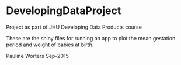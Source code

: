 # DevelopingDataProject
Project as part of JHU Developing Data Products course

These are the shiny files for running an app to plot the mean gestation period and weight of babies at birth.

Pauline Worters
Sep-2015
